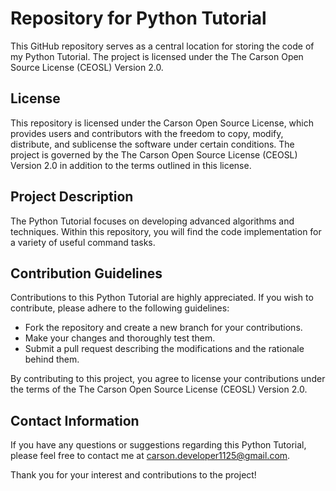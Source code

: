 # Repository for Python Tutorial

This GitHub repository serves as a central location for storing the code of my Python Tutorial. The project is licensed under the The Carson Open Source License (CEOSL) Version 2.0.

## License

This repository is licensed under the Carson Open Source License, which provides users and contributors with the freedom to copy, modify, distribute, and sublicense the software under certain conditions. The project is governed by the The Carson Open Source License (CEOSL) Version 2.0 in addition to the terms outlined in this license.

## Project Description

The Python Tutorial focuses on developing advanced algorithms and techniques. Within this repository, you will find the code implementation for a variety of useful command tasks.

## Contribution Guidelines

Contributions to this Python Tutorial are highly appreciated. If you wish to contribute, please adhere to the following guidelines:

- Fork the repository and create a new branch for your contributions.
- Make your changes and thoroughly test them.
- Submit a pull request describing the modifications and the rationale behind them.

By contributing to this project, you agree to license your contributions under the terms of the The Carson Open Source License (CEOSL) Version 2.0.

## Contact Information

If you have any questions or suggestions regarding this Python Tutorial, please feel free to contact me at [carson.developer1125@gmail.com](mailto:carson.developer1125@gmail.com).

Thank you for your interest and contributions to the project!
